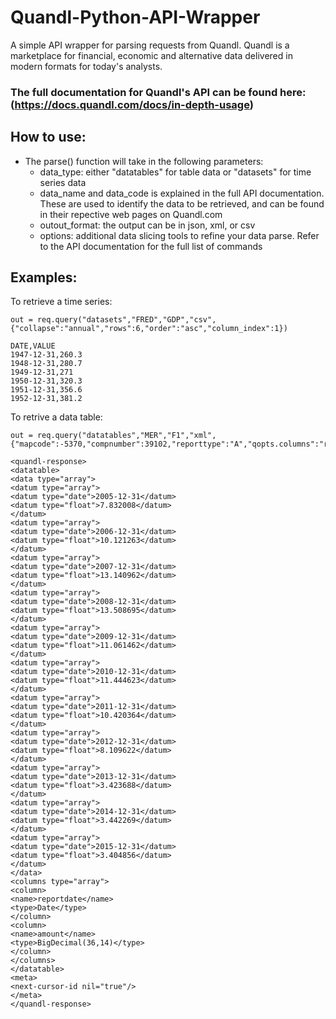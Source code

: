 # Quandl-Python-API-Wrapper
A simple API wrapper for parsing requests from Quandl. 
Quandl is a marketplace for financial, economic and alternative data delivered in modern formats for today's analysts.

### The full documentation for Quandl's API can be found here: (https://docs.quandl.com/docs/in-depth-usage)

## How to use:
- The parse() function will take in the following parameters:
  - data_type: either "datatables" for table data or "datasets" for time series data
  - data_name and data_code is explained in the full API documentation. These are used to identify the data to be retrieved, and can be found in their repective web pages on Quandl.com
  - outout_format: the output can be in json, xml, or csv
  - options: additional data slicing tools to refine your data parse. Refer to the API documentation for the full list of commands
  
## Examples:
To retrieve a time series:
```
out = req.query("datasets","FRED","GDP","csv",{"collapse":"annual","rows":6,"order":"asc","column_index":1}) 
```
```
DATE,VALUE
1947-12-31,260.3
1948-12-31,280.7
1949-12-31,271
1950-12-31,320.3
1951-12-31,356.6
1952-12-31,381.2
```

To retrive a data table:
```
out = req.query("datatables","MER","F1","xml",{"mapcode":-5370,"compnumber":39102,"reporttype":"A","qopts.columns":"reportdate,amount"}) 
```
```
<quandl-response>
<datatable>
<data type="array">
<datum type="array">
<datum type="date">2005-12-31</datum>
<datum type="float">7.832008</datum>
</datum>
<datum type="array">
<datum type="date">2006-12-31</datum>
<datum type="float">10.121263</datum>
</datum>
<datum type="array">
<datum type="date">2007-12-31</datum>
<datum type="float">13.140962</datum>
</datum>
<datum type="array">
<datum type="date">2008-12-31</datum>
<datum type="float">13.508695</datum>
</datum>
<datum type="array">
<datum type="date">2009-12-31</datum>
<datum type="float">11.061462</datum>
</datum>
<datum type="array">
<datum type="date">2010-12-31</datum>
<datum type="float">11.444623</datum>
</datum>
<datum type="array">
<datum type="date">2011-12-31</datum>
<datum type="float">10.420364</datum>
</datum>
<datum type="array">
<datum type="date">2012-12-31</datum>
<datum type="float">8.109622</datum>
</datum>
<datum type="array">
<datum type="date">2013-12-31</datum>
<datum type="float">3.423688</datum>
</datum>
<datum type="array">
<datum type="date">2014-12-31</datum>
<datum type="float">3.442269</datum>
</datum>
<datum type="array">
<datum type="date">2015-12-31</datum>
<datum type="float">3.404856</datum>
</datum>
</data>
<columns type="array">
<column>
<name>reportdate</name>
<type>Date</type>
</column>
<column>
<name>amount</name>
<type>BigDecimal(36,14)</type>
</column>
</columns>
</datatable>
<meta>
<next-cursor-id nil="true"/>
</meta>
</quandl-response>
```




